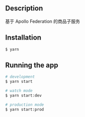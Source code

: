 
## Description

基于 Apollo Federation 的商品子服务

## Installation

```bash
$ yarn
```

## Running the app

```bash
# development
$ yarn start

# watch mode
$ yarn start:dev

# production mode
$ yarn start:prod
```
